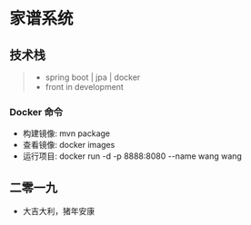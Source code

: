 # 家谱系统

## 技术栈
> - spring boot | jpa | docker
> - front in development

### Docker 命令
- 构建镜像: mvn package
- 查看镜像: docker images
- 运行项目: docker run -d -p 8888:8080 --name wang wang

## 二零一九
- 大吉大利，猪年安康
